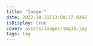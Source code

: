 ```yaml
---
title: "Image "
date: 2022-10-31T13:08:37.939Z
isDisplay: true
cover: assets/images/1mg15.jpg
tags: tag
---
```

